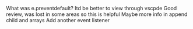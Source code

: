 What was e.preventdefault?
Itd be better to view through vscpde
Good review, was lost in some areas so this is helpful
Maybe more info in append child and arrays
Add another event listener